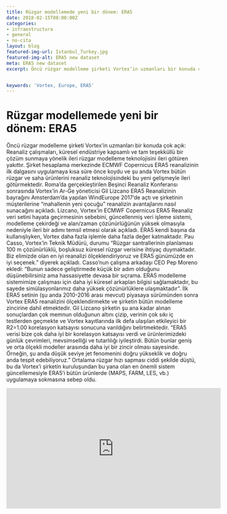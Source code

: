 ```yaml
---
title: Rüzgar modellemede yeni bir dönem: ERA5
date: 2018-02-15T08:00:00Z
categories:
- infraestructura
- general
- no-cita
layout: blog 
featured-img-url: Istanbul_Turkey.jpg
featured-img-alt: ERA5 new dataset
meta: ERA5 new dataset
excerpt: Öncü rüzgar modelleme şirketi Vortex’in uzmanları bir konuda çok açık: Reanaliz çalışmaları, küresel endüstriye kapsamlı ve tam teşekküllü bir çözüm sunmaya yönelik ileri rüzgar modelleme teknolojisini ileri götüren yakıttır.


keywords: 'Vortex, Europe, ERA5'
---
```


# Rüzgar modellemede yeni bir dönem: ERA5 

Öncü rüzgar modelleme şirketi Vortex’in uzmanları bir konuda çok açık: Reanaliz çalışmaları, küresel endüstriye kapsamlı ve tam teşekküllü bir çözüm sunmaya yönelik ileri rüzgar modelleme teknolojisini ileri götüren yakıttır.
Şirket hesaplama merkezinde ECMWF Copernicus ERA5 reanalizinin ilk dalgasını uygulamaya kısa süre önce koydu ve şu anda Vortex bütün rüzgar ve saha ürünlerini reanaliz teknolojisindeki bu yeni gelişmeyle ileri götürmektedir.
Roma’da gerçekleştirilen Beşinci Reanaliz Konferansı sonrasında Vortex’in Ar-Ge yöneticisi Gil Lizcano ERA5 Reanalizinin bayrağını Amsterdam’da yapılan WindEurope 2017’de açtı ve şirketinin müşterilerine “mahallenin yeni çocuğu” reanalizin avantajlarını nasıl sunacağını açıkladı. Lizcano, Vortex’in ECMWF Copernicus ERA5 Reanaliz veri setini hayata geçirmesinin sebebini, güncellenmiş veri işleme sistemi, modelleme çekirdeği ve alan/zaman çözünürlüğünün yüksek olmasıyla nedeniyle ileri bir adımı temsil etmesi olarak açıkladı.
ERA5 kendi başına da kullanışlıyken, Vortex daha fazla işlemle daha fazla değer katmaktadır. Pau Casso, Vortex’in Teknik Müdürü, durumu “Rüzgar santrallerinin planlaması 100 m çözünürlüklü, boşluksuz küresel rüzgar verisine ihtiyaç duymaktadır. Biz elimizde olan en iyi reanalizi ölçeklendiriyoruz ve ERA5 günümüzde en iyi seçenek.” diyerek açıkladı.
Casso’nun çalışma arkadaşı CEO Pep Moreno ekledi: “Bunun sadece geliştirmede küçük bir adım olduğunu düşünebilirsiniz ama hassasiyette devasa bir sıçrama. ERA5 modelleme sistemimize çalışması için daha iyi küresel arkaplan bilgisi sağlamaktadır, bu sayede simülasyonlarımız daha yüksek çözünürlüklere ulaşmaktadır”.
İlk ERA5 setinin (şu anda 2010-2016 arası mevcut) piyasaya sürümünden sonra Vortex ERA5 reanalizini ölçeklendirmekte ve şirketin bütün modelleme zincirine dahil etmektedir. Gil Lizcano şirketin şu ana kadar alınan sonuçlardan çok memnun olduğunun altını çizip, verinin çok sıkı iç testlerden geçmekte ve Vortex kayıtlarında ilk defa ulaşılan etkileyici bir R2=1.00 korelasyon katsayısı sonucuna varıldığını belirtmektedir. “ERA5 verisi bize çok daha iyi bir korelasyon katsayısı verdi ve ürünlerimizdeki günlük çevrimleri, mevsimselliği ve tutarlılığı iyileştirdi. Bütün bunlar geniş ve orta ölçekli modeller arasında daha iyi bir zincir olması sayesinde. Örneğin, şu anda düşük seviye jet fenomenini doğru yükseklik ve doğru anda tespit edebiliyoruz.”
Ortalama rüzgar hızı sapması ciddi şekilde düştü, bu da Vortex’i şirketin kuruluşundan bu yana olan en önemli sistem güncellemesiyle ERA5’i bütün ürünlerde (MAPS, FARM, LES, vb.) uygulamaya sokmasına sebep oldu.

<iframe width="560" height="315" src="https://www.youtube.com/embed/uRAyuUmWMwk?ecver=1" frameborder="0" allow="autoplay; encrypted-media" allowfullscreen></iframe>
